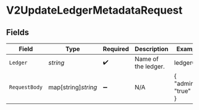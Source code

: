 # V2UpdateLedgerMetadataRequest


## Fields

| Field               | Type                | Required            | Description         | Example             |
| ------------------- | ------------------- | ------------------- | ------------------- | ------------------- |
| `Ledger`            | *string*            | :heavy_check_mark:  | Name of the ledger. | ledger001           |
| `RequestBody`       | map[string]*string* | :heavy_minus_sign:  | N/A                 | {<br/>"admin": "true"<br/>} |